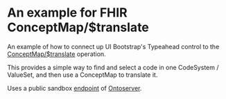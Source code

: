 # An example for FHIR ConceptMap/$translate

An example of how to connect up UI Bootstrap's Typeahead control to the [ConceptMap/$translate](http://hl7.org/fhir/R4/conceptmap-operation-translate.html) operation.

This provides a simple way to find and select a code in one CodeSystem / ValueSet, and then use a ConceptMap to translate it.

Uses a public sandbox [endpoint](https://r4.ontoserver.csiro.au/fhir/) of [Ontoserver](https://ontoserver.csiro.au/).
